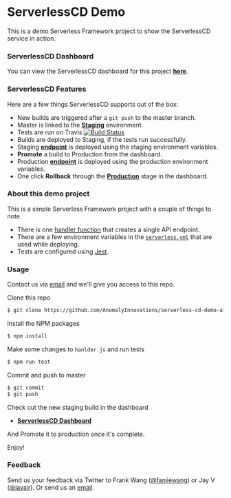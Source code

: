 # ServerlessCD Demo

This is a demo Serverless Framework project to show the ServerlessCD service in action.

### ServerlessCD Dashboard

You can view the ServerlessCD dashboard for this project [**here**][dashboard].

### ServerlessCD Features

Here are a few things ServerlessCD supports out of the box:

- New builds are triggered after a `git push` to the master branch.
- Master is linked to the [**Staging**][staging] environment.
- Tests are run on Travis [![Build Status](https://travis-ci.org/AnomalyInnovations/serverless-cd-demo-a1c8.svg?branch=master)](https://travis-ci.org/AnomalyInnovations/serverless-cd-demo-a1c8)
- Builds are deployed to Staging, if the tests run successfully.
- Staging [**endpoint**][stEndpoint] is deployed using the staging environment variables.
- **Promote** a build to Production from the dashboard.
- Production [**endpoint**][prEndpoint] is deployed using the production environment variables.
- One click **Rollback** through the [**Production**][prod] stage in the dashboard.

### About this demo project

This is a simple Serverless Framework project with a couple of things to note.

- There is one [handler function][handler] that creates a single API endpoint.
- There are a few environment variables in the [`serverless.yml`][enVariables] that are used while deploying.
- Tests are configured using [Jest][jest].

### Usage

Contact us via [email][email] and we'll give you access to this repo.

Clone this repo

```bash
$ git clone https://github.com/AnomalyInnovations/serverless-cd-demo-a1c8
```

Install the NPM packages

```bash
$ npm install
```

Make some changes to `hanlder.js` and run tests

```bash
$ npm run test
```

Commit and push to master

```bash
$ git commit
$ git push
```

Check out the new staging build in the dashboard

* [**ServerlessCD Dashboard**][dashboard]

And Promote it to production once it's complete.

Enjoy!

### Feedback

Send us your feedback via Twitter to Frank Wang ([@fanjiewang][fTwitter]) or Jay V ([@jayair][jTwitter]). Or send us an [email][email].


[dashboard]: http://serverless-cd.anoma.ly/projects/95164043
[staging]: http://serverless-cd.anoma.ly/projects/95164043/stages/dev
[prod]: http://serverless-cd.anoma.ly/projects/95164043/stages/prod
[stEndpoint]: https://hm31ou82w9.execute-api.us-east-1.amazonaws.com/dev
[prEndpoint]: https://t4ee0xoiyg.execute-api.us-east-1.amazonaws.com/prod
[enVariables]: https://github.com/AnomalyInnovations/serverless-cd-demo-a1c8/blob/master/serverless.yml#L10
[jest]: https://facebook.github.io/jest/
[handler]: https://github.com/AnomalyInnovations/serverless-cd-demo-a1c8/blob/master/handler.js
[fTwitter]: https://twitter.com/fanjiewang
[jTwitter]: https://twitter.com/jayair
[email]: mailto:contact@anoma.ly
